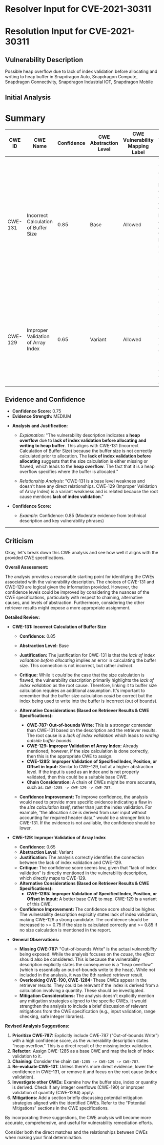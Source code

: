 # Resolver Input for CVE-2021-30311

# Resolution Input for CVE-2021-30311

## Vulnerability Description
Possible heap overflow due to lack of index validation before allocating and writing to heap buffer in Snapdragon Auto, Snapdragon Compute, Snapdragon Connectivity, Snapdragon Industrial IOT, Snapdragon Mobile

## Initial Analysis
# Summary
| CWE ID | CWE Name | Confidence | CWE Abstraction Level | CWE Vulnerability Mapping Label | CWE-Vulnerability Mapping Notes |
|---|---|---|---|---|---|
| CWE-131 | Incorrect Calculation of Buffer Size | 0.85 | Base | Allowed | The vulnerability description indicates a **heap overflow** due to **lack of index validation before allocating and writing to heap buffer**. This aligns with CWE-131 because the buffer size is not correctly calculated prior to allocation.|
| CWE-129 | Improper Validation of Array Index | 0.65 | Variant | Allowed | The vulnerability involves writing to a buffer without proper index validation which relates to using untrusted input when calculating or using an array index. |

## Evidence and Confidence

*   **Confidence Score:** 0.75
*   **Evidence Strength:** MEDIUM

- **Analysis and Justification:**  
  - *Explanation:* "The vulnerability description indicates a **heap overflow** due to **lack of index validation before allocating and writing to heap buffer**. This aligns with CWE-131 (Incorrect Calculation of Buffer Size) because the buffer size is not correctly calculated prior to allocation. The **lack of index validation before allocating** suggests that the size calculation is either missing or flawed, which leads to the **heap overflow**. The fact that it is a heap overflow specifies where the buffer is allocated."
  
  - *Relationship Analysis:* "CWE-131 is a base level weakness and doesn't have any direct relationships. CWE-129 (Improper Validation of Array Index) is a variant weakness and is related because the root cause mentions **lack of index validation**."

- **Confidence Score:**  
  - *Example:* Confidence: 0.85 (Moderate evidence from technical description and key vulnerability phrases)
---

## Criticism
Okay, let's break down this CWE analysis and see how well it aligns with the provided CWE specifications.

**Overall Assessment:**

The analysis provides a reasonable starting point for identifying the CWEs associated with the vulnerability description. The choices of CWE-131 and CWE-129 are logical given the information provided. However, the confidence levels could be improved by considering the nuances of the CWE specifications, particularly with respect to chaining, alternative causes, and levels of abstraction. Furthermore, considering the other retriever results might expose a more appropriate assignment.

**Detailed Review:**

*   **CWE-131: Incorrect Calculation of Buffer Size**

    *   **Confidence:** 0.85
    *   **Abstraction Level:** Base
    *   **Justification:** The justification for CWE-131 is that the *lack of index validation before allocating* implies an error in calculating the buffer size. This connection is not incorrect, but rather *indirect*.

    *   **Critique:** While it *could* be the case that the size calculation is flawed, the vulnerability description primarily highlights the *lack of index validation* as the root cause. Therefore, linking it to buffer size calculation requires an additional assumption. It's important to remember that the buffer size calculation *could* be correct but the index being used to write into the buffer is incorrect (out of bounds).

    *   **Alternative Considerations (Based on Retriever Results & CWE Specifications):**

        *   **CWE-787: Out-of-bounds Write:** This is a stronger contender than CWE-131 based on the description and the retriever results. The root cause is a *lack of index validation* which leads to *writing outside buffer bounds*.
        *   **CWE-129: Improper Validation of Array Index:** Already mentioned, however, if the size calculation is done correctly, then this is the appropriate CWE to assign.
        *   **CWE-1285: Improper Validation of Specified Index, Position, or Offset in Input:** Similar to CWE-129, but at a higher abstraction level. If the input is used as an index and is not properly validated, then this could be a suitable base CWE.
        *   **Chain Consideration:** A chain of CWEs might be more accurate, such as: `CWE-1285 -> CWE-129 -> CWE-787`.

    *   **Confidence Improvement:** To improve confidence, the analysis would need to provide more specific evidence indicating a flaw in the *size calculation itself*, rather than just the index validation. For example, "the allocation size is derived from user input without accounting for required header data," would be a stronger link to CWE-131. If the evidence is not available, the confidence should be lower.

*   **CWE-129: Improper Validation of Array Index**

    *   **Confidence:** 0.65
    *   **Abstraction Level:** Variant
    *   **Justification:** The analysis correctly identifies the connection between the lack of index validation and CWE-129.
    *   **Critique:** The confidence score seems low, given that "lack of index validation" is directly mentioned in the vulnerability description, which directly maps to CWE-129.
    *   **Alternative Considerations (Based on Retriever Results & CWE Specifications):**
        *   **CWE-1285: Improper Validation of Specified Index, Position, or Offset in Input:** A better base CWE to map. CWE-129 is a variant of this CWE.
    *   **Confidence Improvement:** The confidence score should be higher. The vulnerability description explicitly states lack of index validation, making CWE-129 a strong candidate. The confidence should be increased to >= 0.75 if the size is calculated correctly and >= 0.85 if no size calculation is mentioned in the report.

*   **General Observations:**
    *   **Missing CWE-787:** "Out-of-bounds Write" is the actual *vulnerability* being exposed. While the analysis focuses on the *cause*, the *effect* should also be considered. This is because the vulnerability description explicitly states the consequence is a "heap overflow" (which is essentially an out-of-bounds write to the heap). While not included in the analysis, it was the 8th ranked retriever result.
    *   **Overlooking CWE-190, CWE-1284:** These CWEs appear in the retriever results. They could be relevant if the index is derived from a calculation involving a quantity. These should be investigated.
    *   **Mitigation Considerations:** The analysis doesn't explicitly mention any mitigation strategies aligned to the specific CWEs. It would strengthen the analysis to include a brief discussion of relevant mitigations from the CWE specification (e.g., input validation, range checking, safe integer libraries).

**Revised Analysis Suggestions:**

1.  **Prioritize CWE-787:** Explicitly include CWE-787 ("Out-of-bounds Write") with a high confidence score, as the vulnerability description states "heap overflow." This is a direct result of the missing index validation.
2.  **Refactor:** Assign CWE-1285 as a base CWE and map the lack of index validation to it.
3.  **Chaining:** Consider the chain `CWE-1285 -> CWE-129 -> CWE-787`.
4.  **Re-evaluate CWE-131:** Unless there's more direct evidence, lower the confidence in CWE-131, or remove it and focus on the root cause (index validation).
5.  **Investigate other CWEs:** Examine how the buffer size, index or quantity is derived. Check if any integer overflows (CWE-190) or improper validation of quantity (CWE-1284) apply.
6.  **Mitigations:**  Add a section briefly discussing potential mitigation strategies aligned with the identified CWEs. Refer to the "Potential Mitigations" sections in the CWE specifications.

By incorporating these suggestions, the CWE analysis will become more accurate, comprehensive, and useful for vulnerability remediation efforts.

Consider both the direct matches and the relationships between CWEs
when making your final determination.
        